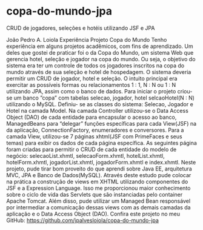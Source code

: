 # copa-do-mundo-jpa
CRUD de jogadores, seleções e hotéis utilizando JSF e JPA

João Pedro A. Loiola
Experiência Projeto Copa do Mundo
Tenho experiência em alguns projetos acadêmicos, com fins de aprendizado. Um
deles que gostei de praticar foi o da Copa do Mundo, um sistema Web que gerencia hotel,
seleção e jogador na copa do mundo. Ou seja, o objetivo do sistema era ter um controle de
todos os jogadores inscritos na copa do mundo através de sua seleção e hotel de
hospedagem. O sistema deveria permitir um CRUD de jogador, hotel e seleção. O intuito
principal era exercitar as possíveis formas ou relacionamentos 1 : 1, N : N ou 1 : N utilizando
JPA, assim como o banco de dados.
Para iniciar o projeto criou-se um banco ”copa” com tabelas selecao, jogador, hotel
selcaoHotel(N : N) utilizando o MySQL. Definiu- se as classes do sistema: Selecao, Jogador
e Hotel na camada Model. Na camada Controller utilizou-se o Data Access Object (DAO) de
cada entidade para encapsular o acesso ao banco, ManagedBeans para “delegar” funções
específicas para cada View(JSF) na da aplicação, ConnectionFactory, enumeradores e
conversores. Para a camada View, utilizou-se 7 páginas xhtml(JSF com PrimeFaces e seus
temas) para exibir os dados de cada página específica. As seguintes página foram criadas
para permitir o CRUD de cada entidade do modelo de negócio: selecaoList.xhmtl,
selecaoForm.xhmtl, hotelList.xhmtl, hotelForm.xhmtl, jogadorList.xhmtl, jogadorForm.xhmtl e
index.xhmtl.
Neste projeto, pude tirar bom proveito do que aprendi sobre Java EE, arquitetura
MVC, JPA e Banco de Dados(MySQL). Através deste estudo pude colocar na prática a
construção de views em XHTML utilizando componentes do JSF e a Expression Language.
Isso me proporcionou maior conhecimento sobre o ciclo de vida das Servlets que são
instanciadas pelo container Apache Tomcat. Além disso, pude utilizar um Managed Bean
responsável por intermediar a comunicação dessas views com as demais camadas da
aplicação e o Data Access Object (DAO).
Confira este projeto no meu GitHub: https://github.com/jpalvesloiola/copa-do-mundo-jpa
